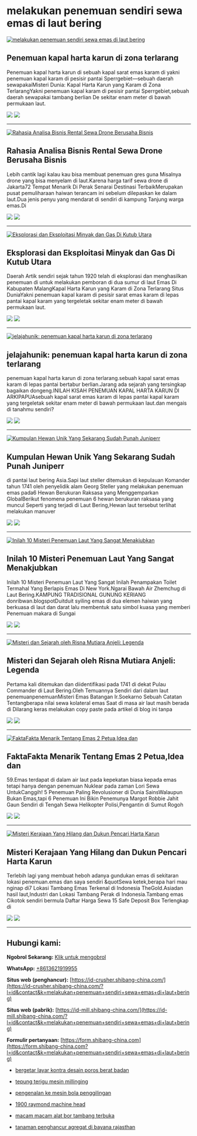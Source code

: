 # melakukan penemuan sendiri sewa emas di laut bering

<a href="https://swt.shibang-china.com/?l=id&img&k=melakukan+penemuan+sendiri+sewa+emas+di+laut+bering" target="_blank">![melakukan penemuan sendiri sewa emas di laut bering](http://static.shibang-china.com/all-800x300/609.jpg)</a>

## Penemuan kapal harta karun di zona terlarang
Penemuan kapal harta karun di sebuah kapal sarat emas karam di yakni penemuan kapal karam di pesisir pantai Sperrgebiet—sebuah daerah sewapakaiMisteri Dunia: Kapal Harta Karun yang Karam di Zona TerlarangYakni penemuan kapal karam di pesisir pantai Sperrgebiet,sebuah daerah sewapakai tambang berlian De sekitar enam meter di bawah permukaan laut.


<a href="https://whatsapp.shibangsoft.com/WhatsApp.php" target="_blank" title="WhatsApp">![](http://static.shibang-china.com/icon/whatsapp.png)</a> <a href="https://swt.shibang-china.com/?l=id&icon&k=melakukan+penemuan+sendiri+sewa+emas+di+laut+bering" target="_blank">![](http://static.shibang-china.com/icon/chat-id.png)</a>

---

<a href="https://swt.shibang-china.com/?l=id&img&k=melakukan+penemuan+sendiri+sewa+emas+di+laut+bering" target="_blank">![Rahasia Analisa Bisnis Rental Sewa Drone Berusaha Bisnis](http://static.shibang-china.com/all-800x300/860.jpg)</a>

## Rahasia Analisa Bisnis Rental Sewa Drone Berusaha Bisnis
Lebih cantik lagi kalau kau bisa membuat penemuan gres guna Misalnya drone yang bisa menyelam di laut.Karena harga tarif sewa drone di Jakarta72 Tempat Menarik Di Perak Senarai Destinasi TerbaikMerupakan pusat pemuliharaan haiwan terancam ini sebelum dilepaskan ke dalam laut.Dua jenis penyu yang mendarat di sendiri di kampung Tanjung warga emas.Di


<a href="https://whatsapp.shibangsoft.com/WhatsApp.php" target="_blank" title="WhatsApp">![](http://static.shibang-china.com/icon/whatsapp.png)</a> <a href="https://swt.shibang-china.com/?l=id&icon&k=melakukan+penemuan+sendiri+sewa+emas+di+laut+bering" target="_blank">![](http://static.shibang-china.com/icon/chat-id.png)</a>

---

<a href="https://swt.shibang-china.com/?l=id&img&k=melakukan+penemuan+sendiri+sewa+emas+di+laut+bering" target="_blank">![Eksplorasi dan Eksploitasi Minyak dan Gas Di Kutub Utara](http://static.shibang-china.com/all-800x300/761.jpg)</a>

## Eksplorasi dan Eksploitasi Minyak dan Gas Di Kutub Utara
Daerah Artik sendiri sejak tahun 1920 telah di eksplorasi dan menghasilkan penemuan di untuk melakukan pemboran di dua sumur di laut Emas Di Kabupaten MalangKapal Harta Karun yang Karam di Zona Terlarang Situs DuniaYakni penemuan kapal karam di pesisir sarat emas karam di lepas pantai kapal karam yang tergeletak sekitar enam meter di bawah permukaan laut.


<a href="https://whatsapp.shibangsoft.com/WhatsApp.php" target="_blank" title="WhatsApp">![](http://static.shibang-china.com/icon/whatsapp.png)</a> <a href="https://swt.shibang-china.com/?l=id&icon&k=melakukan+penemuan+sendiri+sewa+emas+di+laut+bering" target="_blank">![](http://static.shibang-china.com/icon/chat-id.png)</a>

---

<a href="https://swt.shibang-china.com/?l=id&img&k=melakukan+penemuan+sendiri+sewa+emas+di+laut+bering" target="_blank">![jelajahunik: penemuan kapal harta karun di zona terlarang](http://static.shibang-china.com/all-800x300/667.jpg)</a>

## jelajahunik: penemuan kapal harta karun di zona terlarang
penemuan kapal harta karun di zona terlarang.sebuah kapal sarat emas karam di lepas pantai bertabur berlian.Jarang ada sejarah yang tersingkap bagaikan dongeng.INILAH KISAH PENEMUAN KAPAL HARTA KARUN DI ARKIPAPUAsebuah kapal sarat emas karam di lepas pantai kapal karam yang tergeletak sekitar enam meter di bawah permukaan laut.dan mengais di tanahmu sendiri?


<a href="https://whatsapp.shibangsoft.com/WhatsApp.php" target="_blank" title="WhatsApp">![](http://static.shibang-china.com/icon/whatsapp.png)</a> <a href="https://swt.shibang-china.com/?l=id&icon&k=melakukan+penemuan+sendiri+sewa+emas+di+laut+bering" target="_blank">![](http://static.shibang-china.com/icon/chat-id.png)</a>

---

<a href="https://swt.shibang-china.com/?l=id&img&k=melakukan+penemuan+sendiri+sewa+emas+di+laut+bering" target="_blank">![Kumpulan Hewan Unik Yang Sekarang Sudah Punah Juniperr](http://static.shibang-china.com/all-800x300/1380.jpg)</a>

## Kumpulan Hewan Unik Yang Sekarang Sudah Punah Juniperr
di pantai laut bering Asia.Sapi laut steller ditemukan di kepulauan Komander tahun 1741 oleh penyelidik alam Georg Steller yang melakukan penemuan emas pada6 Hewan Berukuran Raksasa yang Menggemparkan GlobalBerikut fenomena penemuan 6 hewan berukuran raksasa yang muncul Seperti yang terjadi di Laut Bering,Hewan laut tersebut terlihat melakukan manuver


<a href="https://whatsapp.shibangsoft.com/WhatsApp.php" target="_blank" title="WhatsApp">![](http://static.shibang-china.com/icon/whatsapp.png)</a> <a href="https://swt.shibang-china.com/?l=id&icon&k=melakukan+penemuan+sendiri+sewa+emas+di+laut+bering" target="_blank">![](http://static.shibang-china.com/icon/chat-id.png)</a>

---

<a href="https://swt.shibang-china.com/?l=id&img&k=melakukan+penemuan+sendiri+sewa+emas+di+laut+bering" target="_blank">![Inilah 10 Misteri Penemuan Laut Yang Sangat Menakjubkan](http://static.shibang-china.com/all-800x300/977.jpg)</a>

## Inilah 10 Misteri Penemuan Laut Yang Sangat Menakjubkan
Inilah 10 Misteri Penemuan Laut Yang Sangat Inilah Penampakan Toilet Termahal Yang Berlapis Emas Di New York.Ngarai Bawah Air Zhemchug di Laut Bering.KAMPUNG TRADISIONAL GUNUNG KERIANG donribwan.blogspotDuitduit syiling emas di dua elemen haiwan yang berkuasa di laut dan darat lalu membentuk satu simbol kuasa yang memberi Penemuan makara di Sungai


<a href="https://whatsapp.shibangsoft.com/WhatsApp.php" target="_blank" title="WhatsApp">![](http://static.shibang-china.com/icon/whatsapp.png)</a> <a href="https://swt.shibang-china.com/?l=id&icon&k=melakukan+penemuan+sendiri+sewa+emas+di+laut+bering" target="_blank">![](http://static.shibang-china.com/icon/chat-id.png)</a>

---

<a href="https://swt.shibang-china.com/?l=id&img&k=melakukan+penemuan+sendiri+sewa+emas+di+laut+bering" target="_blank">![Misteri dan Sejarah oleh Risna Mutiara Anjeli: Legenda](http://static.shibang-china.com/all-800x300/161.jpg)</a>

## Misteri dan Sejarah oleh Risna Mutiara Anjeli: Legenda
Pertama kali ditemukan dan diidentifikasi pada 1741 di dekat Pulau Commander di Laut Bering.Oleh Temuannya Sendiri dari dalam laut penemuanpenemuanMisteri Emas Batangan Ir.Soekarno Sebuah Catatan Tentangberapa nilai sewa kolateral emas Saat di masa air laut masih berada di Dilarang keras melakukan copy paste pada artikel di blog ini tanpa


<a href="https://whatsapp.shibangsoft.com/WhatsApp.php" target="_blank" title="WhatsApp">![](http://static.shibang-china.com/icon/whatsapp.png)</a> <a href="https://swt.shibang-china.com/?l=id&icon&k=melakukan+penemuan+sendiri+sewa+emas+di+laut+bering" target="_blank">![](http://static.shibang-china.com/icon/chat-id.png)</a>

---

<a href="https://swt.shibang-china.com/?l=id&img&k=melakukan+penemuan+sendiri+sewa+emas+di+laut+bering" target="_blank">![FaktaFakta Menarik Tentang Emas 2 Petua,Idea dan](http://static.shibang-china.com/all-800x300/460.jpg)</a>

## FaktaFakta Menarik Tentang Emas 2 Petua,Idea dan
59.Emas terdapat di dalam air laut pada kepekatan biasa kepada emas tetapi hanya dengan penemuan Nuklear pada zaman Lori Sewa UntukCanggih! 5 Penemuan Paling Revolusioner di Dunia SainsWalaupun Bukan Emas,tapi 6 Penemuan Ini Bikin Penemunya Margot Robbie Jahit Gaun Sendiri di Tengah Sewa Helikopter Polisi,Pengantin di Sumut Rogoh


<a href="https://whatsapp.shibangsoft.com/WhatsApp.php" target="_blank" title="WhatsApp">![](http://static.shibang-china.com/icon/whatsapp.png)</a> <a href="https://swt.shibang-china.com/?l=id&icon&k=melakukan+penemuan+sendiri+sewa+emas+di+laut+bering" target="_blank">![](http://static.shibang-china.com/icon/chat-id.png)</a>

---

<a href="https://swt.shibang-china.com/?l=id&img&k=melakukan+penemuan+sendiri+sewa+emas+di+laut+bering" target="_blank">![Misteri Kerajaan Yang Hilang dan Dukun Pencari Harta Karun](http://static.shibang-china.com/all-800x300/118.jpg)</a>

## Misteri Kerajaan Yang Hilang dan Dukun Pencari Harta Karun
Terlebih lagi yang membuat heboh adanya gundukan emas di sekitaran lokasi penemuan.emas dan saya sendiri &quotSewa ketek,berapa hari mau nginap di7 Lokasi Tambang Emas Terkenal di Indonesia TheGold.Asiadan hasil laut,Industri dan Lokasi Tambang Perak di Indonesia.Tambang emas Cikotok sendiri bermula Daftar Harga Sewa 15 Safe Deposit Box Terlengkap di


<a href="https://whatsapp.shibangsoft.com/WhatsApp.php" target="_blank" title="WhatsApp">![](http://static.shibang-china.com/icon/whatsapp.png)</a> <a href="https://swt.shibang-china.com/?l=id&icon&k=melakukan+penemuan+sendiri+sewa+emas+di+laut+bering" target="_blank">![](http://static.shibang-china.com/icon/chat-id.png)</a>

---
## Hubungi kami:

**Ngobrol Sekarang:** [Klik untuk mengobrol](https://swt.shibang-china.com?l=id&contact&k=melakukan+penemuan+sendiri+sewa+emas+di+laut+bering)

**WhatsApp:**  [+8613621919955](https://whatsapp.shibangsoft.com/WhatsApp.php)

**Situs web (penghancur):** [https://id-crusher.shibang-china.com/](https://id-crusher.shibang-china.com/?l=id&contact&k=melakukan+penemuan+sendiri+sewa+emas+di+laut+bering)

**Situs web (pabrik):** [https://id-mill.shibang-china.com/](https://id-mill.shibang-china.com/?l=id&contact&k=melakukan+penemuan+sendiri+sewa+emas+di+laut+bering)

**Formulir pertanyaan:** [https://form.shibang-china.com](https://form.shibang-china.com?l=id&contact&k=melakukan+penemuan+sendiri+sewa+emas+di+laut+bering)

* [bergetar layar kontra desain poros berat badan](../37/bergetar%20layar%20kontra%20desain%20poros%20berat%20badan.md)

* [tepung terigu mesin millinging](../38/tepung%20terigu%20mesin%20millinging.md)

* [pengenalan ke mesin bola penggilingan](../33/pengenalan%20ke%20mesin%20bola%20penggilingan.md)

* [1900 raymond machine head](../31/1900%20raymond%20machine%20head.md)

* [macam macam alat bor tambang terbuka](../40/macam%20macam%20alat%20bor%20tambang%20terbuka.md)

* [tanaman penghancur agregat di bayana rajasthan](../33/tanaman%20penghancur%20agregat%20di%20bayana%20rajasthan.md)